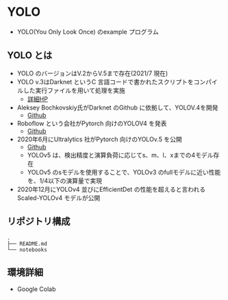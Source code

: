 # YOLO
* YOLO(You Only Look Once) のexample プログラム

## YOLO とは

- YOLO のバージョンはV.2からV.5まで存在(2021/7 現在)
- YOLO v.3はDarknet というC 言語コードで書かれたスクリプトをコンパイルした実行ファイルを用いて処理を実施
  - [詳細HP](https://pjreddie.com/)
- Aleksey Bochkovskiy氏がDarknet のGithub に依拠して、YOLOV.4を開発
  - [Github](github.com/AlexeyAB/darknet)
- Roboflow という会社がPytorch 向けのYOLOV4 を発表
  - [Github](https://github.com/roboflow-ai/pytorch-YOLOv4)
- 2020年6月にUltralytics 社がPytorch 向けのYOLOv.5 を公開
  - [Github](https://github.com/ultralytics/yolov5)
  - YOLOv5 は、検出精度と演算負荷に応じてs、m、l、xまでの4モデル存在
  - YOLOv5 のsモデルを使用することで、YOLOv3 のfullモデルに近い性能を、1/4以下の演算量で実現
- 2020年12月にYOLOv4 並びにEfficientDet の性能を超えると言われる Scaled-YOLOv4 モデルが公開

## リポジトリ構成

```
.
├── README.md
└── notebooks
```

## 環境詳細

- Google Colab
